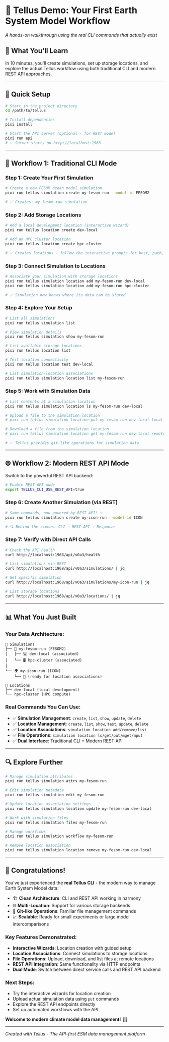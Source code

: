 # 🌊 Tellus Demo: Your First Earth System Model Workflow

*A hands-on walkthrough using the real CLI commands that actually exist*

## 🎯 What You'll Learn
In 10 minutes, you'll create simulations, set up storage locations, and explore the actual Tellus workflow using both traditional CLI and modern REST API approaches.

---

## 🚀 **Quick Setup**

```bash
# Start in the project directory
cd /path/to/tellus

# Install dependencies
pixi install

# Start the API server (optional - for REST mode)
pixi run api
# ✅ Server starts on http://localhost:1968
```

---

## 🧪 **Workflow 1: Traditional CLI Mode**

### Step 1: Create Your First Simulation
```bash
# Create a new FESOM ocean model simulation
pixi run tellus simulation create my-fesom-run --model-id FESOM2

# ✅ Creates: my-fesom-run simulation
```

### Step 2: Add Storage Locations
```bash
# Add a local development location (interactive wizard)
pixi run tellus location create dev-local

# Add an HPC cluster location  
pixi run tellus location create hpc-cluster

# ✅ Creates locations - follow the interactive prompts for host, path, etc.
```

### Step 3: Connect Simulation to Locations
```bash
# Associate your simulation with storage locations
pixi run tellus simulation location add my-fesom-run dev-local
pixi run tellus simulation location add my-fesom-run hpc-cluster

# ✅ Simulation now knows where its data can be stored
```

### Step 4: Explore Your Setup
```bash
# List all simulations
pixi run tellus simulation list

# View simulation details
pixi run tellus simulation show my-fesom-run

# List available storage locations
pixi run tellus location list

# Test location connectivity
pixi run tellus location test dev-local

# List simulation-location associations
pixi run tellus simulation location list my-fesom-run
```

### Step 5: Work with Simulation Data
```bash
# List contents at a simulation location
pixi run tellus simulation location ls my-fesom-run dev-local

# Upload a file to the simulation location
# pixi run tellus simulation location put my-fesom-run dev-local local-file.txt

# Download a file from the simulation location  
# pixi run tellus simulation location get my-fesom-run dev-local remote-file.txt

# ✅ Tellus provides git-like operations for simulation data
```

---

## 🌐 **Workflow 2: Modern REST API Mode**

Switch to the powerful REST API backend:

```bash
# Enable REST API mode
export TELLUS_CLI_USE_REST_API=true
```

### Step 6: Create Another Simulation (via REST)
```bash
# Same commands, now powered by REST API! ✨
pixi run tellus simulation create my-icon-run --model-id ICON

# 🔍 Behind the scenes: CLI → REST API → Response
```

### Step 7: Verify with Direct API Calls
```bash
# Check the API health
curl http://localhost:1968/api/v0a3/health

# List simulations via REST
curl http://localhost:1968/api/v0a3/simulations/ | jq

# Get specific simulation
curl http://localhost:1968/api/v0a3/simulations/my-icon-run | jq

# List storage locations
curl http://localhost:1968/api/v0a3/locations/ | jq
```

---

## 📊 **What You Just Built**

### **Your Data Architecture:**
```
📁 Simulations
├── 🌊 my-fesom-run (FESOM2)
│   ├── 💻 dev-local (associated)
│   └── 🖥️ hpc-cluster (associated)
│
└── 🌍 my-icon-run (ICON)
    └── 📍 (ready for location associations)

📍 Locations
├── dev-local (local development)
└── hpc-cluster (HPC compute)
```

### **Real Commands You Can Use:**
- ✅ **Simulation Management**: `create`, `list`, `show`, `update`, `delete`
- ✅ **Location Management**: `create`, `list`, `show`, `test`, `update`, `delete`
- ✅ **Location Associations**: `simulation location add/remove/list`
- ✅ **File Operations**: `simulation location ls/get/put/mget/mput`
- ✅ **Dual Interface**: Traditional CLI + Modern REST API

---

## 🔍 **Explore Further**

```bash
# Manage simulation attributes
pixi run tellus simulation attrs my-fesom-run

# Edit simulation metadata
pixi run tellus simulation edit my-fesom-run

# Update location association settings
pixi run tellus simulation location update my-fesom-run dev-local

# Work with simulation files
pixi run tellus simulation files my-fesom-run

# Manage workflows
pixi run tellus simulation workflow my-fesom-run

# Remove location association
pixi run tellus simulation location remove my-fesom-run dev-local
```

---

## 🎉 **Congratulations!**

You've just experienced the **real Tellus CLI** - the modern way to manage Earth System Model data:

- 🏗️ **Clean Architecture**: CLI and REST API working in harmony
- 🌐 **Multi-Location**: Support for various storage backends
- 🎯 **Git-like Operations**: Familiar file management commands
- 📈 **Scalable**: Ready for small experiments or large model intercomparisons

### **Key Features Demonstrated:**
- **Interactive Wizards**: Location creation with guided setup
- **Location Associations**: Connect simulations to storage locations
- **File Operations**: Upload, download, and list files at remote locations
- **REST API Integration**: Same functionality via HTTP endpoints
- **Dual Mode**: Switch between direct service calls and REST API backend

### **Next Steps:**
- Try the interactive wizards for location creation
- Upload actual simulation data using `put` commands
- Explore the REST API endpoints directly
- Set up automated workflows with the API

**Welcome to modern climate model data management!** 🌊✨

---
*Created with Tellus - The API-first ESM data management platform*